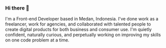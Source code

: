 ### Hi there 👋

I'm a Front-end Developer based in Medan, Indonesia. I've done work as a freelancer, work for agencies, and collaborated with talented people to create digital products for both business and consumer use. I'm quietly confident, naturally curious, and perpetually working on improving my skills on one code problem at a time.

<!--
**Iqbaltz/iqbaltz** is a ✨ _special_ ✨ repository because its `README.md` (this file) appears on your GitHub profile.

Here are some ideas to get you started:

- 🔭 I’m currently working on ...
- 🌱 I’m currently learning ...
- 👯 I’m looking to collaborate on ...
- 🤔 I’m looking for help with ...
- 💬 Ask me about ...
- 📫 How to reach me: ...
- 😄 Pronouns: ...
- ⚡ Fun fact: ...
-->
